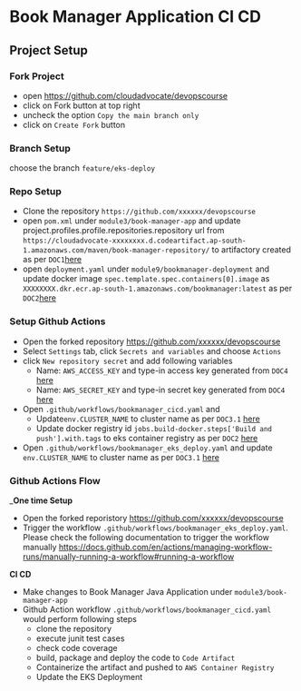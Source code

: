 # Book Manager Application CI CD

## Project Setup

### Fork Project

- open https://github.com/cloudadvocate/devopscourse
- click on Fork button at top right 
- uncheck the option `Copy the main branch only`
- click on `Create Fork` button

### Branch Setup

choose the branch `feature/eks-deploy`

### Repo Setup

- Clone the repository `https://github.com/xxxxxx/devopscourse`
- open `pom.xml` under `module3/book-manager-app` and update project.profiles.profile.repositories.repository url from `https://cloudadvocate-xxxxxxxx.d.codeartifact.ap-south-1.amazonaws.com/maven/book-manager-repository/` to artifactory created as per `DOC1`[here](INFRASTRUCTURE.md)
- open `deployment.yaml` under `module9/bookmanager-deployment` and update docker image `spec.template.spec.containers[0].image` as `XXXXXXXX.dkr.ecr.ap-south-1.amazonaws.com/bookmanager:latest` as per `DOC2`[here](INFRASTRUCTURE.md)

 
### Setup Github Actions

- Open the forked repository https://github.com/xxxxxx/devopscourse 
- Select `Settings` tab, click `Secrets and variables` and choose `Actions`
- click `New repository secret` and add following variables
    - Name: `AWS_ACCESS_KEY` and type-in access key generated from `DOC4` [here](INFRASTRUCTURE.md)
    - Name: `AWS_SECRET_KEY` and type-in secret key generated from `DOC4` [here](INFRASTRUCTURE.md)
- Open `.github/workflows/bookmanager_cicd.yaml` and  
    - Update`env.CLUSTER_NAME` to cluster name as per `DOC3.1` [here](INFRASTRUCTURE.md)
    - Update docker registry id `jobs.build-docker.steps['Build and push'].with.tags` to eks container  registry as per `DOC2` [here](INFRASTRUCTURE.md)
- Open `.github/workflows/bookmanager_eks_deploy.yaml` and update `env.CLUSTER_NAME` to cluster name as per `DOC3.1` [here](INFRASTRUCTURE.md)

### Github Actions Flow

___One time Setup__
- Open the forked reporistory https://github.com/xxxxxx/devopscourse 
- Trigger the workflow `.github/workflows/bookmanager_eks_deploy.yaml`. Please check the following documentation to trigger the workflow manually
https://docs.github.com/en/actions/managing-workflow-runs/manually-running-a-workflow#running-a-workflow

__CI CD__
- Make changes to Book Manager Java Application under `module3/book-manager-app`
- Github Action workflow `.github/workflows/bookmanager_cicd.yaml` would perform following steps
    - clone the repository
    - execute junit test cases
    - check code coverage
    - build, package and deploy the code to `Code Artifact`
    - Containerize the artifact and pushed to `AWS Container Registry`
    - Update the EKS Deployment 

















